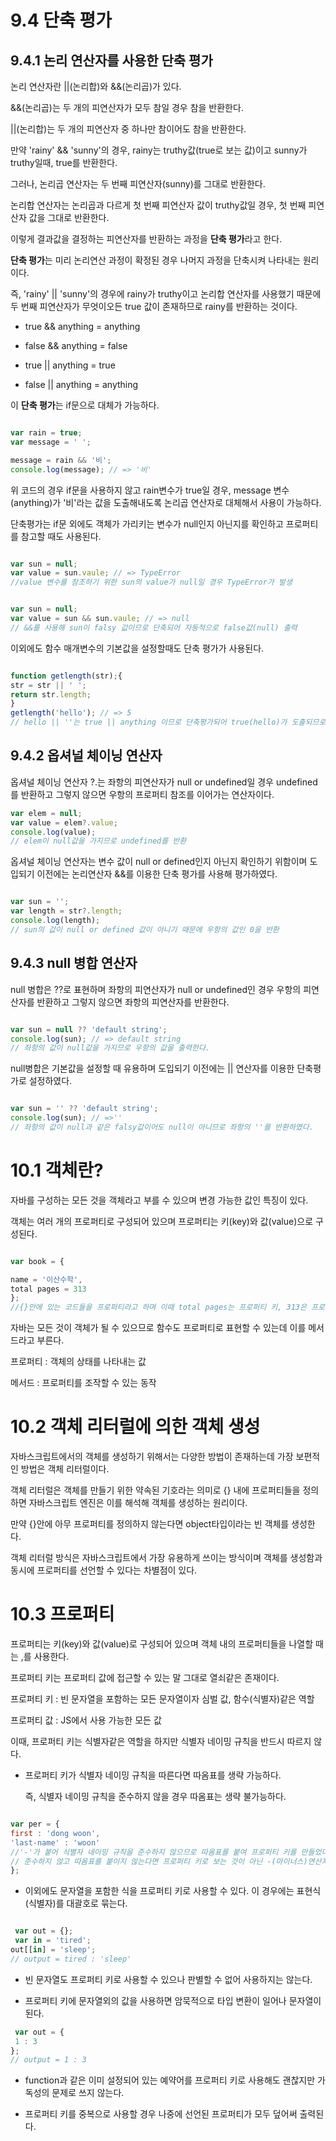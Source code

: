 # 9.4 단축 평가
## 9.4.1 논리 연산자를 사용한 단축 평가
논리 연산자란 ||(논리합)와 &&(논리곱)가 있다. 

&&(논리곱)는 두 개의 피연산자가 모두 참일 경우 참을 반환한다.

||(논리합)는 두 개의 피연산자 중 하나만 참이어도 참을 반환한다.

만약 'rainy' && 'sunny'의 경우, rainy는 truthy값(true로 보는 값)이고 sunny가 truthy일때, true를 반환한다.

그러나, 논리곱 연산자는 두 번째 피연산자(sunny)를 그대로 반환한다.

논리합 연산자는 논리곱과 다르게 첫 번째 피연산자 값이 truthy값일 경우, 첫 번째 피연산자 값을 그대로 반환한다.

이렇게 결과값을 결정하는 피연산자를 반환하는 과정을 **단축 평가**라고 한다.

**단축 평가**는 미리 논리연산 과정이 확정된 경우 나머지 과정을 단축시켜 나타내는 원리이다.

즉, 'rainy' || 'sunny'의 경우에 rainy가 truthy이고 논리합 연산자를 사용했기 때문에 두 번째 피연산자가 무엇이오든 true 값이 존재하므로 rainy를 반환하는 것이다.

- true && anything = anything

- false && anything = false

- true || anything = true

- false || anything = anything

이 **단축 평가**는 if문으로 대체가 가능하다.
```javascript

var rain = true;
var message = ' ';

message = rain && '비';
console.log(message); // => '비'
```

위 코드의 경우 if문을 사용하지 않고 rain변수가 true일 경우, message 변수(anything)가 '비'라는 값을 도출해내도록 논리곱 연산자로 대체해서 사용이 가능하다. 

단축평가는 if문 외에도 객체가 가리키는 변수가 null인지 아닌지를 확인하고 프로퍼티를 참고할 때도 사용된다.

```javascript

var sun = null;
var value = sun.vaule; // => TypeError
//value 변수를 참조하기 위한 sun의 value가 null일 경우 TypeError가 발생
```

```javascript

var sun = null;
var value = sun && sun.vaule; // => null
// &&를 사용해 sun이 falsy 값이므로 단축되어 자동적으로 false값(null) 출력
```

이외에도 함수 매개변수의 기본값을 설정할때도 단축 평가가 사용된다.

```javascript

function getlength(str);{
str = str || ' ';
return str.length;
}
getlength('hello'); // => 5
// hello || ''는 true || anything 이므로 단축평가되어 true(hello)가 도출되므로 str.length를 통해 str의 길이(=hello의 길이) 5를 출력된다.
```

## 9.4.2 옵셔널 체이닝 연산자

옵셔널 체이닝 연산자 ?.는 좌항의 피연산자가 null or undefined일 경우 undefined를 반환하고 그렇지 않으면 우항의 프로퍼티 참조를 이어가는 연산자이다.

```javascript
var elem = null;
var value = elem?.value;
console.log(value);
// elem이 null값을 가지므로 undefined를 반환
```
옵셔널 체이닝 연산자는 변수 값이 null or defined인지 아닌지 확인하기 위함이며 도입되기 이전에는 논리연산자 &&를 이용한 단축 평가를 사용해 평가하였다.
```javascript

var sun = '';
var length = str?.length;
console.log(length);
// sun의 값이 null or defined 값이 아니기 때문에 우항의 값인 0을 반환
```

## 9.4.3 null 병합 연산자

null 병합은 ??로 표현하며 좌항의 피연산자가 null or undefined인 경우 우항의 피연산자를 반환하고 그렇지 않으면 좌항의 피연산자를 반환한다.

```javascript

var sun = null ?? 'default string';
console.log(sun); // => default string
// 좌항의 값이 null값을 가지므로 우항의 값을 출력한다. 
```
null병합은 기본값을 설정할 때 유용하며 도입되기 이전에는 || 연산자를 이용한 단축평가로 설정하였다.

```javascript

var sun = '' ?? 'default string';
console.log(sun); // =>''
// 좌항의 값이 null과 같은 falsy값이어도 null이 아니므로 좌항의 ''를 반환하였다.
```
# 10.1 객체란?

자바를 구성하는 모든 것을 객체라고 부를 수 있으며 변경 가능한 값인 특징이 있다.

객체는 여러 개의 프로퍼티로 구성되어 있으며 프로퍼티는 키(key)와 값(value)으로 구성된다.

```javascript

var book = {

name = '이산수학',
total pages = 313
};
//{}안에 있는 코드들을 프로퍼티라고 하며 이때 total pages는 프로퍼티 키, 313은 프로퍼티 값이라고 할 수 있다.
```
자바는 모든 것이 객체가 될 수 있으므로 함수도 프로퍼티로 표현할 수 있는데 이를 메서드라고 부른다.

프로퍼티 : 객체의 상태를 나타내는 값

메서드 : 프로퍼티를 조작할 수 있는 동작

# 10.2 객체 리터럴에 의한 객체 생성

자바스크립트에서의 객체를 생성하기 위해서는 다양한 방법이 존재하는데 가장 보편적인 방법은 객체 리터럴이다.

객체 리터럴은 객체를 만들기 위한 약속된 기호라는 의미로 {} 내에 프로퍼티들을 정의하면 자바스크립트 엔진은 이를 해석해 객체를 생성하는 원리이다.

만약 {}안에 아무 프로퍼티를 정의하지 않는다면 object타입이라는 빈 객체를 생성한다.

객체 리터럴 방식은 자바스크립트에서 가장 유용하게 쓰이는 방식이며 객체를 생성함과 동시에 프로퍼티를 선언할 수 있다는 차별점이 있다.

# 10.3 프로퍼티

프로퍼티는 키(key)와 값(value)로 구성되어 있으며 객체 내의 프로퍼티들을 나열할 때는 ,를 사용한다.

프로퍼티 키는 프로퍼티 값에 접근할 수 있는 말 그대로 열쇠같은 존재이다. 

프로퍼티 키 : 빈 문자열을 포함하는 모든 문자열이자 심벌 값, 함수(식별자)같은 역할

프로퍼티 값 : JS에서 사용 가능한 모든 값

이때, 프로퍼티 키는 식별자같은 역할을 하지만 식별자 네이밍 규칙을 반드시 따르지 않다.

- 프로퍼티 키가 식별자 네이밍 규칙을 따른다면 따옴표를 생략 가능하다. 

   즉, 식별자 네이밍 규칙을 준수하지 않을 경우 따옴표는 생략 불가능하다.

```javascript

var per = {
first : 'dong woon',
'last-name' : 'woon'
//'-'가 붙어 식별자 네이밍 규칙을 준수하지 않으므로 따옴표를 붙여 프로퍼티 키를 만들었다.
// 준수하지 않고 따옴표를 붙이지 않는다면 프로퍼티 키로 보는 것이 아닌 -(마이너스)연산자로 구성된 식으로 본다.
};

```
- 이외에도 문자열을 포함한 식을 프로퍼티 키로 사용할 수 있다. 이 경우에는 표현식(식별자)를 대괄호로 묶는다.
```javascript

 var out = {};
 var in = 'tired';
out[[in] = 'sleep';
// output = tired : 'sleep'
```
- 빈 문자열도 프로퍼티 키로 사용할 수 있으나 판별할 수 없어 사용하지는 않는다.

- 프로퍼티 키에 문자열외의 값을 사용하면 암묵적으로 타입 변환이 일어나 문자열이 된다.
```javascript
 var out = {
 1 : 3
};
// output = 1 : 3
```
- function과 같은 이미 설정되어 있는 예약어를 프로퍼티 키로 사용해도 괜찮지만 가독성의 문제로 쓰지 않는다.

- 프로퍼티 키를 중복으로 사용할 경우 나중에 선언된 프로퍼티가 모두 덮어써 출력된다.

